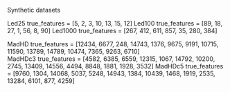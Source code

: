 Synthetic datasets

Led25
true_features = [5, 2, 3, 10, 13, 15, 12]
Led100
true_features = [89, 18, 27, 1, 56, 8, 90]
Led1000
true_features = [267, 412, 611, 857, 35, 280, 384]

MadHD
true_features = [12434, 6677, 248, 14743, 1376, 9675, 9191, 10715, 11590, 13789, 14789, 10474, 7365, 9263, 6710]  
MadHDc3
true_features = [4582, 6385, 6559, 12315, 1067, 14792, 10200, 2745, 13409, 14556, 4494, 8848, 1881, 1928, 3532] 
MadHDc5
true_features = [9760, 1304, 14068, 5037, 5248, 14943, 1384, 10439, 1468, 1919, 2535, 13284, 6101, 877, 4259] 

